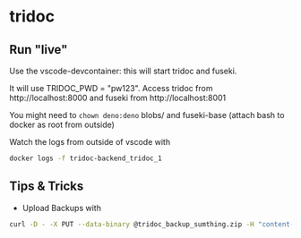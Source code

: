 # tridoc

## Run "live"

Use the vscode-devcontainer: this will start tridoc and fuseki.

It will use TRIDOC_PWD = "pw123".
Access tridoc from http://localhost:8000 and fuseki from http://localhost:8001

You might need to `chown deno:deno` blobs/ and fuseki-base (attach bash to docker as root from outside)

Watch the logs from outside of vscode with

```sh
docker logs -f tridoc-backend_tridoc_1
```


## Tips & Tricks

- Upload Backups with
```sh
curl -D - -X PUT --data-binary @tridoc_backup_sumthing.zip -H "content-Type: application/zip" -u tridoc:pw123 http://localhost:8000/raw/zip
```

